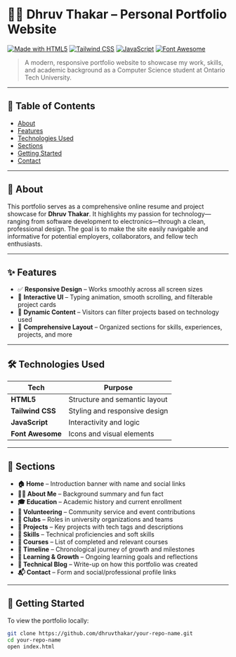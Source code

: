 # 🧑‍💻 Dhruv Thakar – Personal Portfolio Website

[![Made with HTML5](https://img.shields.io/badge/HTML5-%23E34F26.svg?&style=for-the-badge&logo=html5&logoColor=white)](https://developer.mozilla.org/en-US/docs/Web/HTML)
[![Tailwind CSS](https://img.shields.io/badge/TailwindCSS-%2338B2AC.svg?&style=for-the-badge&logo=tailwind-css&logoColor=white)](https://tailwindcss.com/)
[![JavaScript](https://img.shields.io/badge/JavaScript-%23F7DF1E.svg?&style=for-the-badge&logo=javascript&logoColor=black)](https://developer.mozilla.org/en-US/docs/Web/JavaScript)
[![Font Awesome](https://img.shields.io/badge/Font%20Awesome-Icons-blue?style=for-the-badge&logo=fontawesome)](https://fontawesome.com/)

> A modern, responsive portfolio website to showcase my work, skills, and academic background as a Computer Science student at Ontario Tech University.

---

## 📑 Table of Contents
- [About](#-about)
- [Features](#-features)
- [Technologies Used](#-technologies-used)
- [Sections](#-sections)
- [Getting Started](#-getting-started)
- [Contact](#-contact)

---

## 📌 About

This portfolio serves as a comprehensive online resume and project showcase for **Dhruv Thakar**. It highlights my passion for technology—ranging from software development to electronics—through a clean, professional design. The goal is to make the site easily navigable and informative for potential employers, collaborators, and fellow tech enthusiasts.

---

## ✨ Features

- ✅ **Responsive Design** – Works smoothly across all screen sizes
- 🎯 **Interactive UI** – Typing animation, smooth scrolling, and filterable project cards
- 🧠 **Dynamic Content** – Visitors can filter projects based on technology used
- 🧾 **Comprehensive Layout** – Organized sections for skills, experiences, projects, and more

---

## 🛠️ Technologies Used

| Tech            | Purpose                        |
|-----------------|--------------------------------|
| **HTML5**       | Structure and semantic layout  |
| **Tailwind CSS**| Styling and responsive design  |
| **JavaScript**  | Interactivity and logic        |
| **Font Awesome**| Icons and visual elements      |

---

## 📂 Sections

- **🏠 Home** – Introduction banner with name and social links  
- **👨‍💻 About Me** – Background summary and fun fact  
- **🎓 Education** – Academic history and current enrollment  
- **🤝 Volunteering** – Community service and event contributions  
- **📣 Clubs** – Roles in university organizations and teams  
- **💼 Projects** – Key projects with tech tags and descriptions  
- **🧠 Skills** – Technical proficiencies and soft skills  
- **📘 Courses** – List of completed and relevant courses  
- **📆 Timeline** – Chronological journey of growth and milestones  
- **🌱 Learning & Growth** – Ongoing learning goals and reflections  
- **📝 Technical Blog** – Write-up on how this portfolio was created  
- **📬 Contact** – Form and social/professional profile links  

---

## 🚀 Getting Started

To view the portfolio locally:

```bash
git clone https://github.com/dhruvthakar/your-repo-name.git
cd your-repo-name
open index.html
